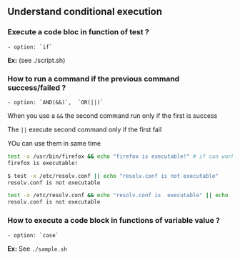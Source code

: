 ## Understand conditional execution


### Execute a code bloc in function of test ?

	- option: `if`
**Ex:** (see ./script.sh)


### How to run a command if the previous command success/failed ?

	- option: `AND(&&)`,  `OR(||)`

When you use a `&&` the second command run only if the first is success

The `||` execute second command only if the first fail

YOu can use them in same time 

```bash
test -x /usr/bin/firefox && echo "firefox is executable!" # if can work only if `$?` send 0 .
firefox is executable!
```


```bash
$ test -x /etc/resolv.conf || echo "resolv.conf is not executable"
resolv.conf is not executable
```

```bash
test -x /etc/resolv.conf && echo "resolv.conf is  executable" || echo  "resolv.conf is not executable"
resolv.conf is not executable
```


### How to execute a code block in functions of variable value ?

	- option: `case`

**Ex:** See `./sample.sh`
















 

















